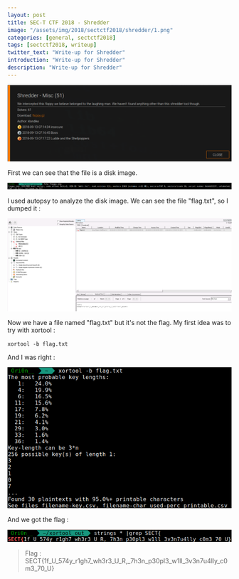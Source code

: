 ```yaml
---
layout: post
title: SEC-T CTF 2018 - Shredder
image: "/assets/img/2018/sectctf2018/shredder/1.png"
categories: [general, sectctf2018]
tags: [sectctf2018, writeup]
twitter_text: "Write-up for Shredder"
introduction: "Write-up for Shredder"
description: "Write-up for Shredder"
---
```


![](/assets/img/2018/sectctf2018/shredder/1.png)

First we can see that the file is a disk image.

![](/assets/img/2018/sectctf2018/shredder/2.png)

I used autopsy to analyze the disk image. We can see the file "flag.txt",  so I dumped it  :

![](/assets/img/2018/sectctf2018/shredder/3.png)

Now we have a file named "flag.txt" but it's not the flag. My first idea was to try with xortool :

```
xortool -b flag.txt
```

And I was right :


![](/assets/img/2018/sectctf2018/shredder/4.png)

And we got the flag :


![](/assets/img/2018/sectctf2018/shredder/5.png)



> Flag : SECT{1f_U_574y_r1gh7_wh3r3_U_R,_7h3n_p30pl3_w1ll_3v3n7u4lly_c0m3_70_U}